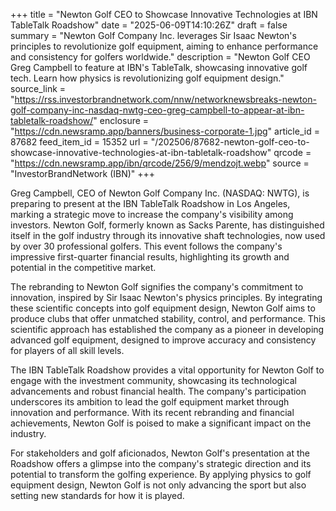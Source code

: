 +++
title = "Newton Golf CEO to Showcase Innovative Technologies at IBN TableTalk Roadshow"
date = "2025-06-09T14:10:26Z"
draft = false
summary = "Newton Golf Company Inc. leverages Sir Isaac Newton's principles to revolutionize golf equipment, aiming to enhance performance and consistency for golfers worldwide."
description = "Newton Golf CEO Greg Campbell to feature at IBN's TableTalk, showcasing innovative golf tech. Learn how physics is revolutionizing golf equipment design."
source_link = "https://rss.investorbrandnetwork.com/nnw/networknewsbreaks-newton-golf-company-inc-nasdaq-nwtg-ceo-greg-campbell-to-appear-at-ibn-tabletalk-roadshow/"
enclosure = "https://cdn.newsramp.app/banners/business-corporate-1.jpg"
article_id = 87682
feed_item_id = 15352
url = "/202506/87682-newton-golf-ceo-to-showcase-innovative-technologies-at-ibn-tabletalk-roadshow"
qrcode = "https://cdn.newsramp.app/ibn/qrcode/256/9/mendzojt.webp"
source = "InvestorBrandNetwork (IBN)"
+++

<p>Greg Campbell, CEO of Newton Golf Company Inc. (NASDAQ: NWTG), is preparing to present at the IBN TableTalk Roadshow in Los Angeles, marking a strategic move to increase the company's visibility among investors. Newton Golf, formerly known as Sacks Parente, has distinguished itself in the golf industry through its innovative shaft technologies, now used by over 30 professional golfers. This event follows the company's impressive first-quarter financial results, highlighting its growth and potential in the competitive market.</p><p>The rebranding to Newton Golf signifies the company's commitment to innovation, inspired by Sir Isaac Newton's physics principles. By integrating these scientific concepts into golf equipment design, Newton Golf aims to produce clubs that offer unmatched stability, control, and performance. This scientific approach has established the company as a pioneer in developing advanced golf equipment, designed to improve accuracy and consistency for players of all skill levels.</p><p>The IBN TableTalk Roadshow provides a vital opportunity for Newton Golf to engage with the investment community, showcasing its technological advancements and robust financial health. The company's participation underscores its ambition to lead the golf equipment market through innovation and performance. With its recent rebranding and financial achievements, Newton Golf is poised to make a significant impact on the industry.</p><p>For stakeholders and golf aficionados, Newton Golf's presentation at the Roadshow offers a glimpse into the company's strategic direction and its potential to transform the golfing experience. By applying physics to golf equipment design, Newton Golf is not only advancing the sport but also setting new standards for how it is played.</p>